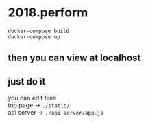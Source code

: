 # 2018.perform

```
docker-compose build
docker-compose up
```
## then you can view at localhost
##  just do it

you can edit files  
top page -> ` ./static/ `  
api server -> ` ./api-server/app.js `
